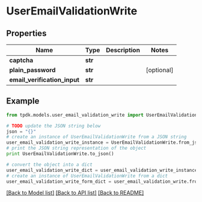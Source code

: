 # UserEmailValidationWrite



## Properties

Name | Type | Description | Notes
------------ | ------------- | ------------- | -------------
**captcha** | **str** |  | 
**plain_password** | **str** |  | [optional] 
**email_verification_input** | **str** |  | 

## Example

```python
from tpdk.models.user_email_validation_write import UserEmailValidationWrite

# TODO update the JSON string below
json = "{}"
# create an instance of UserEmailValidationWrite from a JSON string
user_email_validation_write_instance = UserEmailValidationWrite.from_json(json)
# print the JSON string representation of the object
print UserEmailValidationWrite.to_json()

# convert the object into a dict
user_email_validation_write_dict = user_email_validation_write_instance.to_dict()
# create an instance of UserEmailValidationWrite from a dict
user_email_validation_write_form_dict = user_email_validation_write.from_dict(user_email_validation_write_dict)
```
[[Back to Model list]](../README.md#documentation-for-models) [[Back to API list]](../README.md#documentation-for-api-endpoints) [[Back to README]](../README.md)


